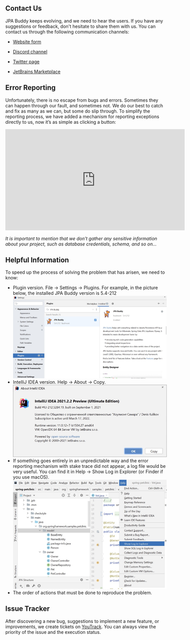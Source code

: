 ## Contact Us 

JPA Buddy keeps evolving, and we need to hear the users. If you have any suggestions or feedback, don't hesitate to share them with us. You can contact us through the following communication channels: 

- [Website form](https://www.jpa-buddy.com/contacts/) 
- [Discord channel](https://discord.com/invite/DxRDQPk9rh) 
- [Twitter page](https://twitter.com/JPABuddy) 

- [JetBrains Marketplace](https://plugins.jetbrains.com/plugin/15075-jpa-buddy/reviews) 

## Error Reporting 

Unfortunately, there is no escape from bugs and errors. Sometimes they can happen through our fault, and sometimes not. We do our best to catch and fix as many as we can, but some do slip through. To simplify the reporting process, we have added a mechanism for reporting exceptions directly to us, now it’s as simple as clicking a button: 

<div align="center">
<iframe width="560" height="315" src="https://www.youtube.com/embed/OkFBn4s-218" title="YouTube video player" frameborder="0" allow="accelerometer; autoplay; clipboard-write; encrypted-media; gyroscope; picture-in-picture" allowfullscreen></iframe>
</div>

*It is important to mention that we don’t gather any sensitive information about your project, such as database credentials, schema, and so on...* 

## Helpful Information 

To speed up the process of solving the problem that has arisen, we need to know: 

- Plugin version. File -> Settings -> Plugins. For example, in the picture below, the installed JPA Buddy version is 5.4-212 ![settings_plugins_installed](img/settings_plugins_installed.jpeg)
- IntelliJ IDEA version. Help -> About -> Copy. ![about_intellij_idea](img/about_intellij_idea.jpeg)
- If something goes entirely in an unpredictable way and the error reporting mechanism with stake trace did not appear, a log file would be very useful. You can find it in Help -> Show Log in Explorer (or Finder if you use macOS). ![help_show_log](img/help_show_log.jpeg)
- The order of actions that must be done to reproduce the problem. 

## Issue Tracker 

After discovering a new bug, suggestions to implement a new feature, or improvements, we create tickets on [YouTrack](https://issues.jpa-buddy.com/issues/JPAB). You can always view the priority of the issue and the execution status. 

